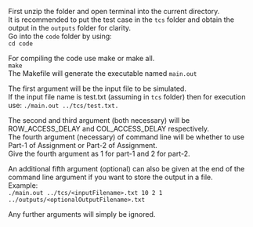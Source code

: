 First unzip the folder and open terminal into the current directory.</br>
It is recommended to put the test case in the `tcs` folder and obtain the output in the `outputs` folder for clarity. </br>
Go into the `code` folder by using:</br>
    `cd code` </br>

For compiling the code use make or make all.</br>
    `make` </br>
The Makefile will generate the executable named `main.out`</br>

The first argument will be the input file to be simulated.</br>
If the input file name is test.txt (assuming in `tcs` folder) then for execution use: `./main.out ../tcs/test.txt.`</br>

The second and third argument (both necessary) will be ROW_ACCESS_DELAY and COL_ACCESS_DELAY respectively.</br>
The fourth argument (necessary) of command line will be whether to use Part-1 of Assignment or Part-2 of Assignment.</br>
Give the fourth argument as 1 for part-1 and 2 for part-2.</br>

An additional fifth argument (optional) can also be given at the end of the command line argument if you want to store the output in a file.</br>
Example: </br>
`./main.out ../tcs/<inputFilename>.txt 10 2 1 ../outputs/<optionalOutputFilename>.txt` </br>

Any further arguments will simply be ignored. </br>